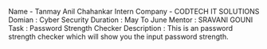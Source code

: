 Name - Tanmay Anil Chahankar
Intern Company - CODTECH IT SOLUTIONS
Domian : Cyber Security
Duration : May To June
Mentor : SRAVANI GOUNI 
Task : Password Strength Checker
Description : This is an password strength checker which will show you the input password strength.
